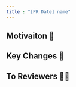 ```yaml
---
title : "[PR Date] name"
---
```


## Motivaiton 📝
<!-- 코드를 추가 / 변경한 이유 -->

## Key Changes 🔑
<!-- 주요 구현 사항 -->

## To Reviewers 🙌🏻
<!-- 리뷰어에게 전달할 말 -->

